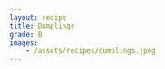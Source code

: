 ```yaml
---
layout: recipe
title: Dumplings
grade: B
images:
    - /assets/recipes/dumplings.jpeg
---
```

<!-- stub -->
<!-- endstub -->